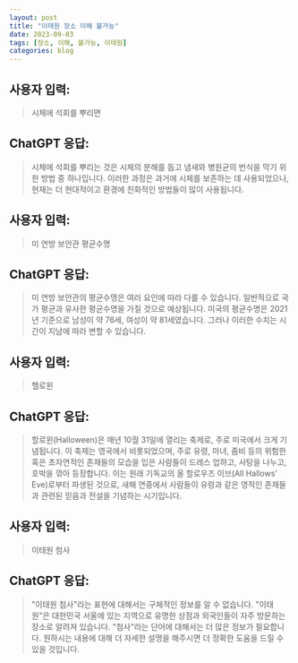 ```yaml
---
layout: post
title: "이태원 장소 이해 불가능"
date: 2023-09-03
tags: [장소, 이해, 불가능, 이태원]
categories: blog
---
```


## 사용자 입력:
> 시체에 석회를 뿌리면

## ChatGPT 응답:
> 시체에 석회를 뿌리는 것은 시체의 분해를 돕고 냄새와 병원균의 번식을 막기 위한 방법 중 하나입니다. 이러한 과정은 과거에 시체를 보존하는 데 사용되었으나, 현재는 더 현대적이고 환경에 친화적인 방법들이 많이 사용됩니다.

## 사용자 입력:
> 미 연방 보안관 평균수명

## ChatGPT 응답:
> 미 연방 보안관의 평균수명은 여러 요인에 따라 다를 수 있습니다. 일반적으로 국가 평균과 유사한 평균수명을 가질 것으로 예상됩니다. 미국의 평균수명은 2021년 기준으로 남성이 약 76세, 여성이 약 81세였습니다. 그러나 이러한 수치는 시간이 지남에 따라 변할 수 있습니다.

## 사용자 입력:
> 헬로윈

## ChatGPT 응답:
> 할로윈(Halloween)은 매년 10월 31일에 열리는 축제로, 주로 미국에서 크게 기념됩니다. 이 축제는 영국에서 비롯되었으며, 주로 유령, 마녀, 좀비 등의 위험한 혹은 초자연적인 존재들의 모습을 입은 사람들이 드레스 업하고, 사탕을 나누고, 호박을 깎아 등장합니다. 이는 원래 기독교의 올 할로우즈 이브(All Hallows' Eve)로부터 파생된 것으로, 새해 연중에서 사람들이 유령과 같은 영적인 존재들과 관련된 믿음과 전설을 기념하는 시기입니다.

## 사용자 입력:
> 이태원 첨사

## ChatGPT 응답:
> "이태원 첨사"라는 표현에 대해서는 구체적인 정보를 알 수 없습니다. "이태원"은 대한민국 서울에 있는 지역으로 유명한 상점과 외국인들이 자주 방문하는 장소로 알려져 있습니다. "첨사"라는 단어에 대해서는 더 많은 정보가 필요합니다. 원하시는 내용에 대해 더 자세한 설명을 해주시면 더 정확한 도움을 드릴 수 있을 것입니다.

